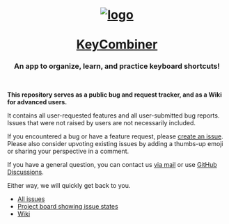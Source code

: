 <div align="center">

# [![logo](https://user-images.githubusercontent.com/7394822/111076062-0d48fc00-84eb-11eb-9c18-a2abf316ad2c.png)<br/><br/>KeyCombiner](https://keycombiner.com)

### An app to organize, learn, and practice keyboard shortcuts!

</div>
 

**This repository serves as a public bug and request tracker, and as a Wiki for advanced users.**

It contains all user-requested features and all user-submitted bug reports. Issues that were not raised by users are not necessarily included.

If you encountered a bug or have a feature request, please [create an issue](https://github.com/tkainrad/keycombiner/issues/new). Please also consider upvoting existing issues by adding a thumbs-up emoji or sharing your perspective in a comment.

If you have a general question, you can contact us [via mail](mailto:support@keycombiner.com) or use [GitHub Discussions](https://github.com/tkainrad/keycombiner/discussions). 

Either way, we will quickly get back to you.

* [All issues](https://github.com/tkainrad/keycombiner/issues)
* [Project board showing issue states](https://github.com/tkainrad/keycombiner/projects/1)
* [Wiki](https://github.com/tkainrad/keycombiner/wiki)
